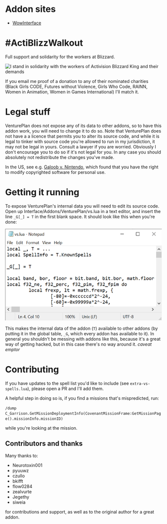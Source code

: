 # Addon sites

* [WowInterface](https://www.wowinterface.com/downloads/info26117-VenturePlanSoDMissions.html)

# #ActiBlizzWalkout

Full support and solidarity for the workers at Blizzard.

![I stand in solidarity with the workers of Activision Blizzard King and their demands](https://pbs.twimg.com/media/E7zWaEEVIBQfhas?format=jpg&name=900x900)

If you email me proof of a donation to any of their nominated charities (Black Girls CODE, Futures without Violence, Girls Who Code, RAINN, Women in Animation, Women in Games International) I'll match it.

# Legal stuff

VenturePlan does not expose any of its data to other addons, so to have this addon work, you will need to change it to do so. Note that VenturePlan does not have a a licence that permits you to alter its source code, and while it is legal to tinker with source code you're allowed to run in my jurisdiction, it may not be legal in yours. Consult a lawyer if you are worried. Obviously I don't encourage you to do so if it's not legal for you. In any case you should absolutely not redistribute the changes you've made.

In the US, see e.g. [Galoob v. Nintendo](https://www.lexisnexis.com/community/casebrief/p/casebrief-lewis-galoob-toys-inc-v-nintendo-of-am-inc), which found that you have the right to modify copyrighted software for personal use.

# Getting it running

To expose VenturePlan's internal data you will need to edit its source code. Open up Interface/Addons/VenturePlan/vs.lua in a text editor, and insert the line `_G[_] = T` in the first blank space. It should look like this when you're done:

![Notepad preview of changed file](img/notepad.png)

This makes the internal data of the addon (`T`) available to other addons (by putting it in the global table, `_G`, which every addon has available to it). In general you shouldn't be messing with addons like this, because it's a great way of getting hacked, but in this case there's no way around it. _caveat emptor_

# Contributing

If you have updates to the spell list you'd like to include (see `extra-vs-spells.lua`), please open a PR and I'll add them.

A helpful step in doing so is, if you find a missions that's mispredicted, run:

`/dump C_Garrison.GetMissionDeploymentInfo(CovenantMissionFrame:GetMissionPage().missionInfo.missionID)`

while you're looking at the mission.

## Contributors and thanks

Many thanks to:

* Neurotoxin001
* pyuuwz
* czullo
* bkifft
* flow0284
* zealvurte
* Jegethy
* siweia

for contributions and support, as well as to the original author for a great addon.
